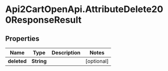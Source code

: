 # Api2CartOpenApi.AttributeDelete200ResponseResult

## Properties

Name | Type | Description | Notes
------------ | ------------- | ------------- | -------------
**deleted** | **String** |  | [optional] 


